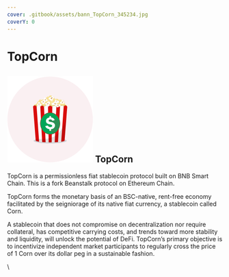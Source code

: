 ```yaml
---
cover: .gitbook/assets/bann_TopCorn_345234.jpg
coverY: 0
---
```


# TopCorn

## &#x20;                         <img src=".gitbook/assets/TopCorn.png" alt="" data-size="line"> **TopCorn**

TopCorn is a permissionless fiat stablecoin protocol built on BNB Smart Chain. This is a fork Beanstalk protocol on Ethereum Chain.

TopCorn forms the monetary basis of an BSC-native, rent-free economy facilitated by the seigniorage of its native fiat currency, a stablecoin called Corn.&#x20;

A stablecoin that does not compromise on decentralization nor require collateral, has competitive carrying costs, and trends toward more stability and liquidity, will unlock the potential of DeFi. TopCorn’s primary objective is to incentivize independent market participants to regularly cross the price of 1 Corn over its dollar peg in a sustainable fashion.





\
